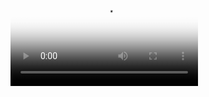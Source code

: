 <video controls class="video" poster="https://media.kaerozhi.com/2025/06/6e8e641ca17e0b286fa30a72f8e3a5cc.png">  
    <source src="https://media.kaerozhi.com/north-shantang.mp4" type="video/mp4">  
    <img src="https://media.kaerozhi.com/2025/06/6e8e641ca17e0b286fa30a72f8e3a5cc.png" />
</video>